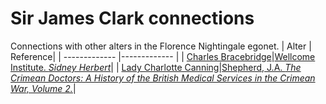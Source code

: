 # Sir James Clark connections
Connections with other alters in the Florence Nightingale egonet.
| Alter  | Reference|
| ------------- |------------- |
| [Charles Bracebridge](https://github.com/altealo/CharlesBracebridge/blob/master/README.md)|[Wellcome Institute. *Sidney Herbert*](http://www.florence-nightingale-avenging-angel.co.uk/goldie/goldieitems/4_184.htm)|
| [Lady Charlotte Canning](https://github.com/altealo/LadyCharlotteCanning/blob/master/README.md)|[Shepherd, J.A. *The Crimean Doctors: A History of the British Medical Services in the Crimean War, Volume 2.*](https://books.google.co.uk/books?id=7GeAtb71p1wC&pg=PA441&lpg=PA441&dq=james+clark+and+Lady+Canning&source=bl&ots=VZzwcbqasd&sig=ACfU3U3vm2BGtQiO-IS5RQpONDPxXh4lIw&hl=en&sa=X&ved=2ahUKEwjz1Nmml-zkAhWLSxUIHW44DsYQ6AEwGHoECAYQAQ#v=onepage&q=james%20clark%20and%20Lady%20Canning&f=false)|
